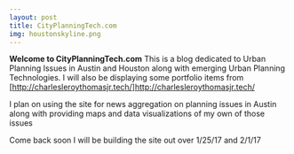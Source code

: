 ```yaml
---
layout: post
title: CityPlanningTech.com
img: houstonskyline.png
---
```

<b>Welcome to CityPlanningTech.com</b> This is a blog dedicated to Urban Planning Issues in Austin and Houston along with emerging Urban Planning Technologies. I will also be displaying some portfolio items from [http://charlesleroythomasjr.tech/]http://charlesleroythomasjr.tech/

I plan on using the site for news aggregation on planning issues in Austin along with providing maps and data visualizations of my own of those issues

Come back soon I will be building the site out over 1/25/17 and 2/1/17
